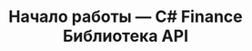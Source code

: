 ﻿---
title: Начало работы — C# Finance Библиотека API
linktitle: Начиная
type: docs
weight: 10
url: /ru/net/getting-started/
description: C# Finance Библиотека API Раздел «Приступая к работе» охватывает такие темы, как «Обзор продукта», «Список функций», «Лицензирование», «Установка» и «Как запускать примеры».
---
